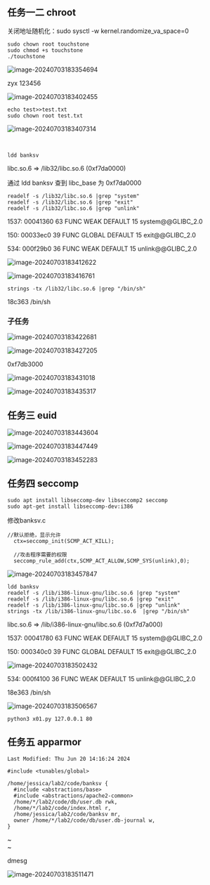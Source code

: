## 任务一二 chroot

关闭地址随机化：sudo sysctl -w kernel.randomize_va_space=0

```
sudo chown root touchstone
sudo chmod +s touchstone
./touchstone
```

![image-20240703183354694](img/image-20240703183354694.png)



zyx	123456

![image-20240703183402455](img/image-20240703183402455.png)

```
echo test>>test.txt
sudo chown root test.txt
```

![image-20240703183407314](img/image-20240703183407314.png)

​	

```
ldd banksv

```

libc.so.6 => /lib32/libc.so.6 (0xf7da0000)

通过 ldd banksv 查到 libc_base 为 0xf7da0000

```
readelf -s /lib32/libc.so.6 |grep "system"
readelf -s /lib32/libc.so.6 |grep "exit"
readelf -s /lib32/libc.so.6 |grep "unlink"
```

   1537: 00041360    63 FUNC    WEAK   DEFAULT   15 system@@GLIBC_2.0

   150: 00033ec0    39 FUNC    GLOBAL DEFAULT   15 exit@@GLIBC_2.0

   534: 000f29b0    36 FUNC    WEAK   DEFAULT   15 unlink@@GLIBC_2.0

![image-20240703183412622](img/image-20240703183412622.png)

![image-20240703183416761](img/image-20240703183416761.png)

```
strings -tx /lib32/libc.so.6 |grep "/bin/sh"
```

18c363 /bin/sh

### 子任务

![image-20240703183422681](img/image-20240703183422681.png)

![image-20240703183427205](img/image-20240703183427205.png)

0xf7db3000

![image-20240703183431018](img/image-20240703183431018.png)

![image-20240703183435317](img/image-20240703183435317.png)

## 任务三 euid

![image-20240703183443604](img/image-20240703183443604.png)

![image-20240703183447449](img/image-20240703183447449.png)

![image-20240703183452283](img/image-20240703183452283.png)

## 任务四 seccomp

```
sudo apt install libseccomp-dev libseccomp2 seccomp
sudo apt-get install libseccomp-dev:i386
```

修改banksv.c

```
//默认拒绝，显示允许
  ctx=seccomp_init(SCMP_ACT_KILL);
  
  //攻击程序需要的权限
  seccomp_rule_add(ctx,SCMP_ACT_ALLOW,SCMP_SYS(unlink),0);
```

![image-20240703183457847](img/image-20240703183457847.png)

```
ldd banksv
readelf -s /lib/i386-linux-gnu/libc.so.6 |grep "system"
readelf -s /lib/i386-linux-gnu/libc.so.6 |grep "exit"
readelf -s /lib/i386-linux-gnu/libc.so.6 |grep "unlink"
strings -tx /lib/i386-linux-gnu/libc.so.6  |grep "/bin/sh"
```

libc.so.6 => /lib/i386-linux-gnu/libc.so.6 (0xf7d7a000)

 1537: 00041780    63 FUNC    WEAK   DEFAULT   15 system@@GLIBC_2.0

 150: 000340c0    39 FUNC    GLOBAL DEFAULT   15 exit@@GLIBC_2.0

![image-20240703183502432](img/image-20240703183502432.png)

 534: 000f4100    36 FUNC    WEAK   DEFAULT   15 unlink@@GLIBC_2.0

 18e363 /bin/sh

![image-20240703183506567](img/image-20240703183506567.png)

```
python3 x01.py 127.0.0.1 80
```

## 任务五 apparmor

```
Last Modified: Thu Jun 20 14:16:24 2024

#include <tunables/global>

/home/jessica/lab2/code/banksv {
  #include <abstractions/base>
  #include <abstractions/apache2-common>
  /home/*/lab2/code/db/user.db rwk,
  /home/*/lab2/code/index.html r,
  /home/jessica/lab2/code/banksv mr,
  owner /home/*/lab2/code/db/user.db-journal w,
}
```

~                                                                              
~  

dmesg

![image-20240703183511471](img/image-20240703183511471.png)
